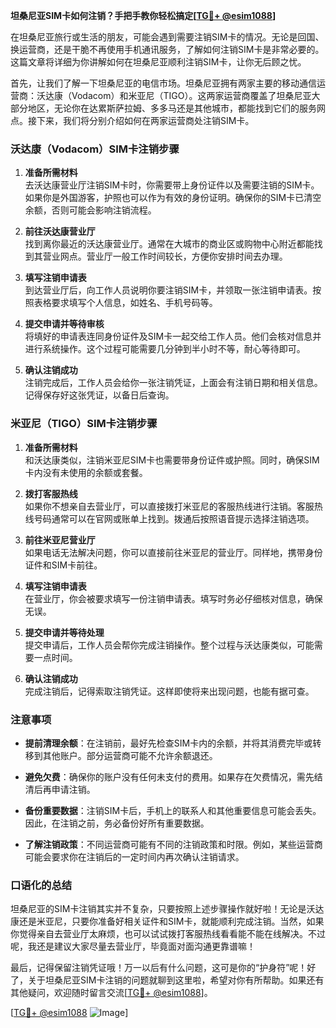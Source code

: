 **坦桑尼亚SIM卡如何注销？手把手教你轻松搞定[[TG💪+ @esim1088](https://t.me/s/esim1088)]**

在坦桑尼亚旅行或生活的朋友，可能会遇到需要注销SIM卡的情况。无论是回国、换运营商，还是干脆不再使用手机通讯服务，了解如何注销SIM卡是非常必要的。这篇文章将详细为你讲解如何在坦桑尼亚顺利注销SIM卡，让你无后顾之忧。

首先，让我们了解一下坦桑尼亚的电信市场。坦桑尼亚拥有两家主要的移动通信运营商：沃达康（Vodacom）和米亚尼（TIGO）。这两家运营商覆盖了坦桑尼亚大部分地区，无论你在达累斯萨拉姆、多多马还是其他城市，都能找到它们的服务网点。接下来，我们将分别介绍如何在两家运营商处注销SIM卡。

### 沃达康（Vodacom）SIM卡注销步骤

1. **准备所需材料**  
   去沃达康营业厅注销SIM卡时，你需要带上身份证件以及需要注销的SIM卡。如果你是外国游客，护照也可以作为有效的身份证明。确保你的SIM卡已清空余额，否则可能会影响注销流程。

2. **前往沃达康营业厅**  
   找到离你最近的沃达康营业厅。通常在大城市的商业区或购物中心附近都能找到其营业网点。营业厅一般工作时间较长，方便你安排时间去办理。

3. **填写注销申请表**  
   到达营业厅后，向工作人员说明你要注销SIM卡，并领取一张注销申请表。按照表格要求填写个人信息，如姓名、手机号码等。

4. **提交申请并等待审核**  
   将填好的申请表连同身份证件及SIM卡一起交给工作人员。他们会核对信息并进行系统操作。这个过程可能需要几分钟到半小时不等，耐心等待即可。

5. **确认注销成功**  
   注销完成后，工作人员会给你一张注销凭证，上面会有注销日期和相关信息。记得保存好这张凭证，以备日后查询。

### 米亚尼（TIGO）SIM卡注销步骤

1. **准备所需材料**  
   和沃达康类似，注销米亚尼SIM卡也需要带身份证件或护照。同时，确保SIM卡内没有未使用的余额或套餐。

2. **拨打客服热线**  
   如果你不想亲自去营业厅，可以直接拨打米亚尼的客服热线进行注销。客服热线号码通常可以在官网或账单上找到。拨通后按照语音提示选择注销选项。

3. **前往米亚尼营业厅**  
   如果电话无法解决问题，你可以直接前往米亚尼的营业厅。同样地，携带身份证件和SIM卡前往。

4. **填写注销申请表**  
   在营业厅，你会被要求填写一份注销申请表。填写时务必仔细核对信息，确保无误。

5. **提交申请并等待处理**  
   提交申请后，工作人员会帮你完成注销操作。整个过程与沃达康类似，可能需要一点时间。

6. **确认注销成功**  
   完成注销后，记得索取注销凭证。这样即使将来出现问题，也能有据可查。

### 注意事项

- **提前清理余额**：在注销前，最好先检查SIM卡内的余额，并将其消费完毕或转移到其他账户。部分运营商可能不允许余额退还。
  
- **避免欠费**：确保你的账户没有任何未支付的费用。如果存在欠费情况，需先结清后再申请注销。

- **备份重要数据**：注销SIM卡后，手机上的联系人和其他重要信息可能会丢失。因此，在注销之前，务必备份好所有重要数据。

- **了解注销政策**：不同运营商可能有不同的注销政策和时限。例如，某些运营商可能会要求你在注销后的一定时间内再次确认注销请求。

### 口语化的总结

坦桑尼亚的SIM卡注销其实并不复杂，只要按照上述步骤操作就好啦！无论是沃达康还是米亚尼，只要你准备好相关证件和SIM卡，就能顺利完成注销。当然，如果你觉得亲自去营业厅太麻烦，也可以试试拨打客服热线看看能不能在线解决。不过呢，我还是建议大家尽量去营业厅，毕竟面对面沟通更靠谱嘛！

最后，记得保留注销凭证哦！万一以后有什么问题，这可是你的“护身符”呢！好了，关于坦桑尼亚SIM卡注销的问题就聊到这里啦，希望对你有所帮助。如果还有其他疑问，欢迎随时留言交流[[TG💪+ @esim1088](https://t.me/s/esim1088)]。

[[TG💪+ @esim1088](https://t.me/s/esim1088) ![Image](https://i.postimg.cc/4NQfJmqS/Snipaste-2025-05-13-00-14-12.png)]